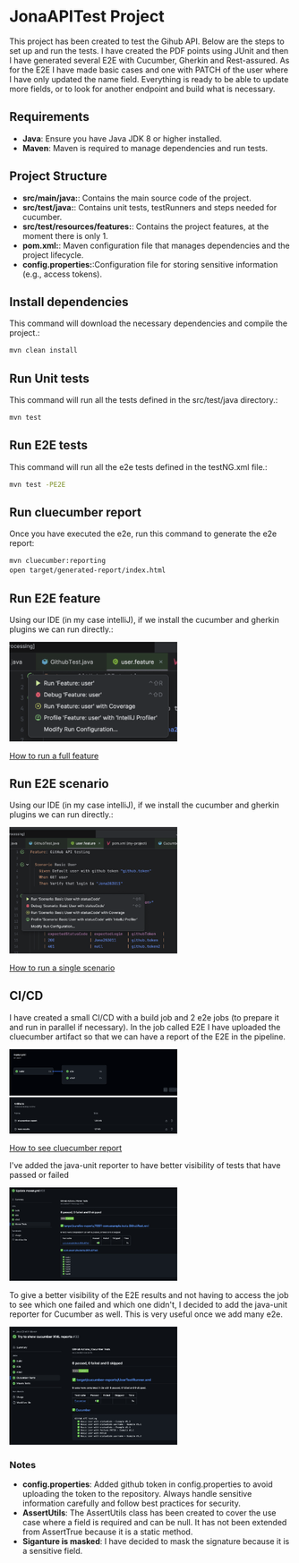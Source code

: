 # JonaAPITest Project

This project has been created to test the Gihub API. Below are the steps to set up and run the tests.
I have created the PDF points using JUnit and then I have generated several E2E with Cucumber, Gherkin and Rest-assured. As for the E2E I have made basic cases and one with PATCH of the user where I have only updated the name field. Everything is ready to be able to update more fields, or to look for another endpoint and build what is necessary.

## Requirements

- **Java**: Ensure you have Java JDK 8 or higher installed.
- **Maven**: Maven is required to manage dependencies and run tests.


## Project Structure

- **src/main/java:**: Contains the main source code of the project.
- **src/test/java:**: Contains unit tests, testRunners and steps needed for cucumber.
- **src/test/resources/features:**: Contains the project features, at the moment there is only 1.
- **pom.xml:**: Maven configuration file that manages dependencies and the project lifecycle.
- **config.properties:**:Configuration file for storing sensitive information (e.g., access tokens).


## Install dependencies
This command will download the necessary dependencies and compile the project.:
```bash
mvn clean install
```
## Run Unit tests
This command will run all the tests defined in the src/test/java directory.:
```bash
mvn test
```

## Run E2E tests
This command will run all the e2e tests defined in the testNG.xml file.:
```bash
mvn test -PE2E
```

## Run cluecumber report
Once you have executed the e2e, run this command to generate the e2e report:
```bash
mvn cluecumber:reporting
open target/generated-report/index.html
```

## Run E2E feature
Using our IDE (in my case intelliJ), if we install the cucumber and gherkin plugins we can run directly.:

<img src="images/feature.png" alt="Run feature" width="300"/>

[How to run a full feature](https://vimeo.com/1011063571)

## Run E2E scenario
Using our IDE (in my case intelliJ), if we install the cucumber and gherkin plugins we can run directly.:

<img src="images/scenario.png" alt="Run scenario" width="300"/>

[How to run a single scenario](https://vimeo.com/1011063587)

## CI/CD
I have created a small CI/CD with a build job and 2 e2e jobs (to prepare it and run in parallel if necessary). In the job called E2E I have uploaded the cluecumber artifact so that we can have a report of the E2E in the pipeline.

<img src="images/ci:cd.png" alt="Run scenario" width="300"/>
<img src="images/artifact.png" alt="Run scenario" width="300"/>

[How to see cluecumber report](https://vimeo.com/1011063547)

I've added the java-unit reporter to have better visibility of tests that have passed or failed

<img src="images/report.png" alt="Run scenario" width="300"/>

To give a better visibility of the E2E results and not having to access the job to see which one failed and which one didn't, I decided to add the java-unit reporter for Cucumber as well. This is very useful once we add many e2e.

<img src="images/CucumberReport.png" alt="Run scenario" width="300"/>

### Notes
- **config.properties**: Added github token in config.properties to avoid uploading the token to the repository. Always handle sensitive information carefully and follow best practices for security.
- **AssertUtils**: The AssertUtils class has been created to cover the use case where a field is required and can be null. It has not been extended from AssertTrue because it is a static method.
- **Siganture is masked**: I have decided to mask the signature because it is a sensitive field.
